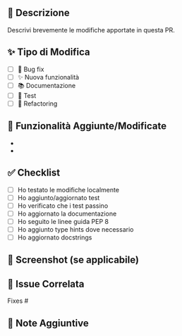 ## 📝 Descrizione

Descrivi brevemente le modifiche apportate in questa PR.

## ✨ Tipo di Modifica

- [ ] 🐛 Bug fix
- [ ] ✨ Nuova funzionalità
- [ ] 📚 Documentazione
- [ ] 🧪 Test
- [ ] 🔧 Refactoring

## 🎯 Funzionalità Aggiunte/Modificate

- 
- 

## ✅ Checklist

- [ ] Ho testato le modifiche localmente
- [ ] Ho aggiunto/aggiornato test
- [ ] Ho verificato che i test passino
- [ ] Ho aggiornato la documentazione
- [ ] Ho seguito le linee guida PEP 8
- [ ] Ho aggiunto type hints dove necessario
- [ ] Ho aggiornato docstrings

## 📸 Screenshot (se applicabile)

<!-- Aggiungi screenshot se hai modificato l'interfaccia -->

## 🔗 Issue Correlata

Fixes #

## 📝 Note Aggiuntive

<!-- Aggiungi qualsiasi nota rilevante -->

